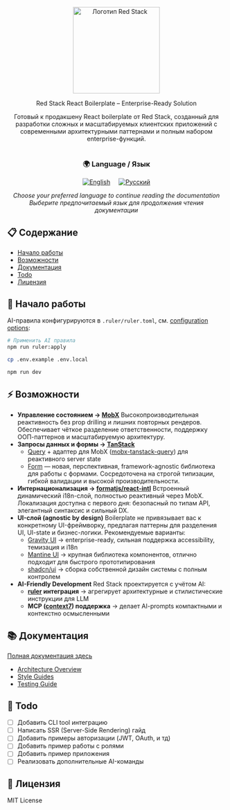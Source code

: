 <p align="center" dir="auto">
  <themed-picture data-catalyst-inline="true" data-catalyst="" style="visibility: visible;"><picture>
  <source media="(prefers-color-scheme: light),(prefers-color-scheme: dark)" srcset="https://github.com/user-attachments/assets/e7d537a9-e41f-4e6c-9556-889d7cbe74b1" class="source-dark">
  <img src="https://github.com/user-attachments/assets/da6732e4-91c2-4266-af06-337fad21b19c" height="200" alt="Логотип Red Stack" style="visibility: visible; max-width: 100%;">
</picture></themed-picture>
</p>
<p align="center">
  Red Stack React Boilerplate – Enterprise-Ready Solution
</p>
<p align="center">
Готовый к продакшену React boilerplate от Red Stack, созданный для разработки сложных и масштабируемых клиентских приложений с современными архитектурными паттернами и полным набором enterprise-функций.
</p>

#

<div align="center">
  <h3>🌍 Language / Язык</h3>
  <p>
    <a href="./README.md"><img src="https://img.shields.io/badge/🇺🇸_English-blue?style=for-the-badge" alt="English"/></a>
    &nbsp;&nbsp;&nbsp;
    <a href="./README.ru.md"><img src="https://img.shields.io/badge/🇷🇺_Русский-red?style=for-the-badge" alt="Русский"/></a>
  </p>
  <p>
    <em>Choose your preferred language to continue reading the documentation</em><br>
    <em>Выберите предпочитаемый язык для продолжения чтения документации</em>
  </p>
</div>

## 📋 Содержание

- [Начало работы](#-%D0%BD%D0%B0%D1%87%D0%B0%D0%BB%D0%BE-%D1%80%D0%B0%D0%B1%D0%BE%D1%82%D1%8B)
- [Возможности](#-%D0%B2%D0%BE%D0%B7%D0%BC%D0%BE%D0%B6%D0%BD%D0%BE%D1%81%D1%82%D0%B8)
- [Документация](#-%D0%B4%D0%BE%D0%BA%D1%83%D0%BC%D0%B5%D0%BD%D1%82%D0%B0%D1%86%D0%B8%D1%8F)
- [Todo](#-todo)
- [Лицензия](#-%D0%BB%D0%B8%D1%86%D0%B5%D0%BD%D0%B7%D0%B8%D1%8F)

## 🚀 Начало работы

AI-правила конфигурируются в `.ruler/ruler.toml`, см. [configuration options](https://github.com/intellectronica/ruler?tab=readme-ov-file#configuration-rulertoml-in-detail):

```bash
# Применить AI правила
npm run ruler:apply

cp .env.example .env.local

npm run dev
```

## ⚡ Возможности

- **Управление состоянием → [MobX](https://mobx.js.org/)**
Высокопроизводительная реактивность без prop drilling и лишних повторных рендеров.
Обеспечивает чёткое разделение ответственности, поддержку ООП-паттернов и масштабируемую архитектуру.
- **Запросы данных и формы → [TanStack](https://tanstack.com/)**
  - [Query](https://tanstack.com/query/latest) + адаптер для MobX ([mobx-tanstack-query](https://github.com/js2me/mobx-tanstack-query)) для реактивного server state
  - [Form](https://tanstack.com/form/latest) — новая, перспективная, framework-agnostic библиотека для работы с формами. Сосредоточена на строгой типизации, гибкой валидации и высокой производительности.
- **Интернационализация → [formatjs/react-intl](https://formatjs.io/)**
Встроенный динамический i18n-слой, полностью реактивный через MobX.
Локализация доступна с первого дня: безопасный по типам API, элегантный синтаксис и сильный DX.
- **UI-слой (agnostic by design)**
Boilerplate не привязывает вас к конкретному UI-фреймворку, предлагая паттерны для разделения UI, UI-state и бизнес-логики. Рекомендуемые варианты:
  - [Gravity UI](https://gravity-ui.com/) → enterprise-ready, сильная поддержка accessibility, темизация и i18n
  - [Mantine UI](https://mantine.dev/) → крупная библиотека компонентов, отлично подходит для быстрого прототипирования
  - [shadcn/ui](https://ui.shadcn.com/) → сборка собственной дизайн системы с полным контролем
- **AI-Friendly Development**
Red Stack проектируется с учётом AI:
  - **[ruler](https://github.com/intellectronica/ruler) интеграция** → агрегирует архитектурные и стилистические инструкции для LLM
  - **MCP ([context7](https://context7.com/)) поддержка** → делает AI-prompts компактными и контекстно осмысленными

## 📚 Документация

[Полная документация здесь](/docs/README.ru.md)

- [Architecture Overview](/docs/architecture/README.ru.md)
- [Style Guides](/docs/style-guides/README.ru.md)
- [Testing Guide](/docs/unit-testing/README.ru.md)

## 📝 Todo

- [ ] Добавить CLI tool интеграцию
- [ ] Написать SSR (Server-Side Rendering) гайд
- [ ] Добавить примеры авторизации (JWT, OAuth, и тд)
- [ ] Добавить пример работы с ролями
- [ ] Добавить пример приложения
- [ ] Реализовать дополнительные AI-команды

## 📄 Лицензия

MIT License

